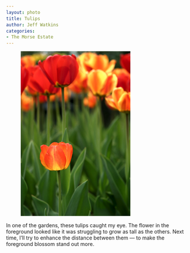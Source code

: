 ```yaml
---
layout: photo
title: Tulips
author: Jeff Watkins
categories:
- The Morse Estate
---
```


<figure><img class="photo" src="/photos/IMG_0750.jpg"></figure>

In one of the gardens, these tulips caught my eye. The flower in the
foreground looked like it was struggling to grow as tall as the others. Next
time, I’ll try to enhance the distance between them — to make the foreground
blossom stand out more.

